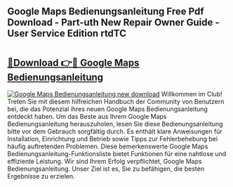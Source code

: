 ## Google Maps Bedienungsanleitung Free Pdf Download - Part-uth New Repair Owner Guide - User Service Edition rtdTC

# <h2><a href="http://df5s65t.blite.top/?on=Google+Maps+Bedienungsanleitung">🔗Download 👉🔴 Google Maps Bedienungsanleitung</a></h2>

[![Google Maps Bedienungsanleitung new download](https://i.imgur.com/lujVjoI.png)](http://df5s65t.blite.top/?on=Google+Maps+Bedienungsanleitung)
Willkommen im Club! Treten Sie mit diesem hilfreichen Handbuch der Community von Benutzern bei, die das Potenzial ihres neuen Google Maps Bedienungsanleitung entdeckt haben. Um das Beste aus Ihrem Google Maps Bedienungsanleitung herauszuholen, lesen Sie diese Bedienungsanleitung bitte vor dem Gebrauch sorgfältig durch. Es enthält klare Anweisungen für Installation, Einrichtung und Betrieb sowie Tipps zur Fehlerbehebung bei häufig auftretenden Problemen. Diese bemerkenswerte Google Maps Bedienungsanleitung-Funktionsliste bietet Funktionen für eine nahtlose und effiziente Leistung. Wir sind Ihrem Erfolg verpflichtet, Google Maps Bedienungsanleitung. Unser Ziel ist es, Sie zu befähigen, die besten Ergebnisse zu erzielen.
